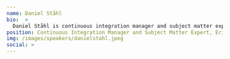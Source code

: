 ```yaml
---
name: Daniel Ståhl
bio:  >
  Daniel Ståhl is continuous integration manager and subject matter expert at Ericsson AB. He has a background of nine years of professional software development, integration and architecting in the telecom industry, where his work primarily revolves the application of continuous integration practices to multinational enterprise-scale organizations. In addition, he has conducted continuous integration research within the context of Software Center since 2012.
position: Continuous Integration Manager and Subject Matter Expert, Ericsson
img: /images/speakers/danielstahl.jpeg
social: >
---
```

